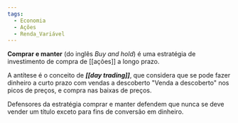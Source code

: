 ```yaml
---
tags:
  - Economia
  - Ações
  - Renda_Variável
---
```

**Comprar e manter** (do inglês _Buy and hold_) é uma estratégia de investimento de compra de [[ações]] a longo prazo.

A antítese é o conceito de ***[[day trading]]***, que considera que se pode fazer dinheiro a curto prazo com vendas a descoberto "Venda a descoberto" nos picos de preços, e compra nas baixas de preços.

Defensores da estratégia comprar e manter defendem que nunca se deve vender um título exceto para fins de conversão em dinheiro.